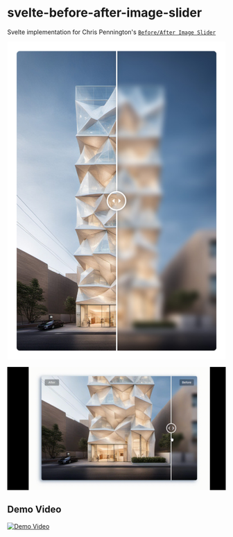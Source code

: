 # svelte-before-after-image-slider

Svelte implementation for Chris Pennington's [`Before/After Image Slider`](https://codepen.io/Coding-in-Public/pen/NWyjZwO)

![Example Image](https://raw.githubusercontent.com/ivandrew05/svelte-before-after-image-slider/main/static/example1.jpg)

![screen recording example](https://github.com/ivandrew05/svelte-before-after-image-slider/blob/main/static/example1.gif)

## Demo Video
[![Demo Video](static/cover.jpg)](static/demo.mp4)
